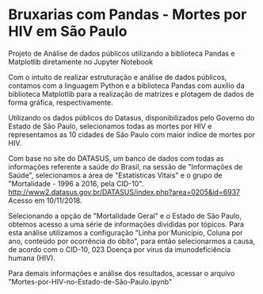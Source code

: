 # Bruxarias com Pandas - Mortes por HIV em São Paulo
Projeto de Análise de dados públicos utilizando a biblioteca Pandas e Matplotlib diretamente no Jupyter Notebook

Com o intuito de realizar estruturação e análise de dados públicos, contamos com a linguagem Python e a biblioteca Pandas com auxílio da biblioteca Matplotlib para a realização de matrizes e plotagem de dados de forma gráfica, respectivamente.

Utilizando os dados públicos do Datasus, disponibilizados pelo Governo do Estado de São Paulo, selecionamos todas as mortes por HIV e representamos as 10 cidades de São Paulo com maior índice de mortes por HIV.

Com base no site do DATASUS, um banco de dados com todas as informações referente a saúde do Brasil, na sessão de "Informações de Saúde", selecionamos a área de "Estatísticas Vitais" e o grupo de "Mortalidade - 1996 a 2016, pela CID-10". http://www2.datasus.gov.br/DATASUS/index.php?area=0205&id=6937 Acesso em 10/11/2018.

Selecionando a opção de "Mortalidade Geral" e o Estado de São Paulo, obtemos acesso a uma série de informações divididas por tópicos. Para esta análise utilizamos a configuração "Linha por Município, Coluna por ano, conteúdo por ocorrência do óbito", para então selecionarmos a causa, de acordo com o CID-10, 023 Doença por vírus da imunodeficiência humana (HIV).

Para demais informações e análise dos resultados, acessar o arquivo "Mortes-por-HIV-no-Estado-de-São-Paulo.ipynb"
